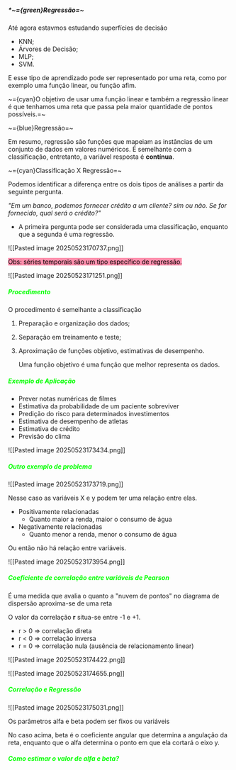 
##### *~={green}Regressão=~

Até agora estavmos estudando superfícies de decisão

-  KNN;
-  Árvores de Decisão;
-  MLP;
-  SVM.

E esse tipo de aprendizado pode ser representado por uma reta, como por exemplo uma função linear, ou função afim.

~={cyan}O objetivo de usar uma função linear e também a regressão linear é que tenhamos uma reta que passa pela maior quantidade de pontos possíveis.=~

~={blue}Regressão=~

Em resumo, regressão são funções que mapeiam as instâncias de um conjunto de dados em valores numéricos. 
É semelhante com a classificação, entretanto, a variável resposta é **contínua**.

~={cyan}Classificação X Regressão=~

Podemos identificar a diferença entre os dois tipos de análises a partir da seguinte pergunta. 

*"Em um banco, podemos fornecer crédito a um cliente? sim ou não. Se for fornecido, qual será o crédito?"*

-  A primeira pergunta pode ser considerada uma classificação, enquanto que a segunda é uma regressão.

![[Pasted image 20250523170737.png]]

<mark style="background: #FF5582A6;">Obs: séries temporais são um tipo específico de regressão.</mark>

![[Pasted image 20250523171251.png]]

##### *<span style="color:rgb(4, 255, 0)">Procedimento</span>*

O procedimento é semelhante a classificação

1.  Preparação e organização dos dados;
2.  Separação em treinamento e teste;
3.  Aproximação de funções objetivo, estimativas de desempenho.

	Uma função objetivo é uma função que melhor representa os dados.


##### <span style="color:rgb(4, 255, 0)">Exemplo de Aplicação</span>

-  Prever notas numéricas de filmes
-  Estimativa da probabilidade de um paciente sobreviver
-  Predição do risco para determinados investimentos
-  Estimativa de desempenho de atletas
-  Estimativa de crédito
-  Previsão do clima

![[Pasted image 20250523173434.png]]

##### <span style="color:rgb(4, 255, 0)">Outro exemplo de problema</span>

![[Pasted image 20250523173719.png]]

Nesse caso as variáveis X e y podem ter uma relação entre elas.

-  Positivamente relacionadas
	-  Quanto maior a renda, maior o consumo de água
-  Negativamente relacionadas
	-  Quanto menor a renda, menor o consumo de água

Ou então não há relação entre variáveis.

![[Pasted image 20250523173954.png]]

##### <span style="color:rgb(4, 255, 0)">Coeficiente de correlação entre variáveis de Pearson
</span>

É uma medida que avalia o quanto a "nuvem de pontos" no diagrama de dispersão aproxima-se de uma reta

O valor da correlação **r** situa-se entre -1 e +1.

-  r > 0 => correlação direta
-  r < 0 => correlação inversa
-  r = 0 => correlação nula (ausência de relacionamento linear)

![[Pasted image 20250523174422.png]]

![[Pasted image 20250523174655.png]]

##### <span style="color:rgb(4, 255, 0)">Correlação e Regressão</span>

![[Pasted image 20250523175031.png]]

Os parâmetros alfa e beta podem ser fixos ou variáveis

No caso acima, beta é o coeficiente angular que determina a angulação da reta, enquanto que o alfa determina o ponto em que ela cortará o eixo y.

##### <span style="color:rgb(4, 255, 0)">Como estimar o valor de alfa e beta?</span>



















































































































































